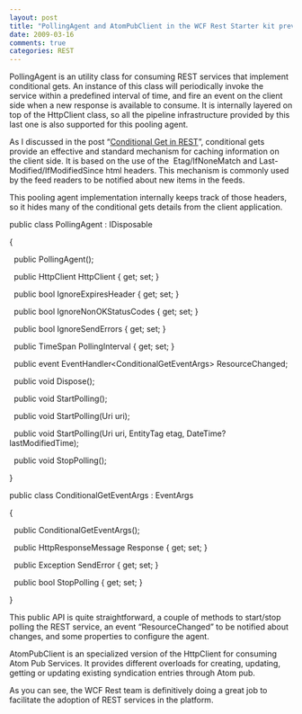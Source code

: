 ```yaml
---
layout: post
title: "PollingAgent and AtomPubClient in the WCF Rest Starter kit preview 2"
date: 2009-03-16
comments: true
categories: REST
---
```


PollingAgent is an utility class for consuming REST services that
implement conditional gets. An instance of this class will periodically
invoke the service within a predefined interval of time, and fire an
event on the client side when a new response is available to consume. It
is internally layered on top of the HttpClient class, so all the
pipeline infrastructure provided by this last one is also supported for
this pooling agent.

As I discussed in the post “[Conditional Get in
REST](http://weblogs.asp.net/cibrax/archive/2008/10/06/importance-of-conditional-gets-in-rest.aspx)”,
conditional gets provide an effective and standard mechanism for caching
information on the client side. It is based on the use of the 
Etag/IfNoneMatch and Last-Modified/IfModifiedSince html headers. This
mechanism is commonly used by the feed readers to be notified about new
items in the feeds.

This pooling agent implementation internally keeps track of those
headers, so it hides many of the conditional gets details from the
client application.

public class PollingAgent : IDisposable

{

  public PollingAgent();

  public HttpClient HttpClient { get; set; }

  public bool IgnoreExpiresHeader { get; set; }

  public bool IgnoreNonOKStatusCodes { get; set; }

  public bool IgnoreSendErrors { get; set; }

  public TimeSpan PollingInterval { get; set; }

  public event EventHandler\<ConditionalGetEventArgs\> ResourceChanged;

  public void Dispose();

  public void StartPolling();

  public void StartPolling(Uri uri);

  public void StartPolling(Uri uri, EntityTag etag, DateTime?
lastModifiedTime);

  public void StopPolling();

}

public class ConditionalGetEventArgs : EventArgs

{

  public ConditionalGetEventArgs();

  public HttpResponseMessage Response { get; set; }

  public Exception SendError { get; set; }

  public bool StopPolling { get; set; }

}

This public API is quite straightforward, a couple of methods to
start/stop polling the REST service, an event “ResourceChanged” to be
notified about changes, and some properties to configure the agent.

AtomPubClient is an specialized version of the HttpClient for consuming
Atom Pub Services. It provides different overloads for creating,
updating, getting or updating existing syndication entries through Atom
pub.

As you can see, the WCF Rest team is definitively doing a great job to
facilitate the adoption of REST services in the platform. 

